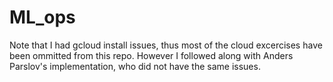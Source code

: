 # ML_ops

Note that I had gcloud install issues, thus most of the cloud excercises have been ommitted from this repo. However I followed along with Anders Parslov's implementation, who did not have the same issues.
